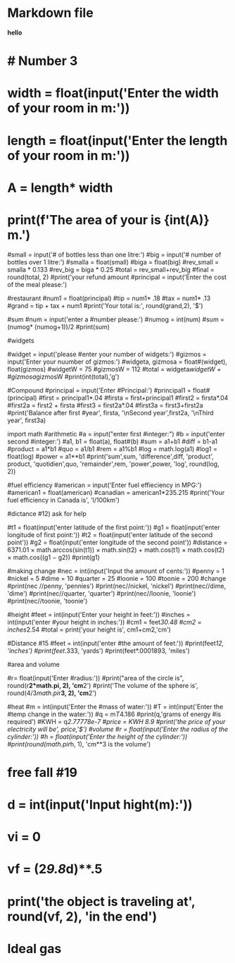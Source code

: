 # Markdown file
**hello**
# # Number 3
# width = float(input('Enter the width of your room in m:'))
# length = float(input('Enter the length of your room in m:'))
# A = length* width
# print(f'The area of your is {int(A)} m.')

#small = input('# of bottles less than one litre:')
#big = input('# number of bottles over 1 litre:')
#smalla = float(small)
#biga = float(big)
#rev_small = smalla * 0.133
#rev_big = biga * 0.25
#total = rev_small+rev_big
#final = round(total, 2)
#print('your refund amount 
#principal = input('Enter the cost of the meal please:')

#restaurant
#num1 = float(principal)
#tip = num1* .18
#tax = num1* .13
#grand = tip + tax + num1
#print('Your total is:', round(grand,2), '$')

#sum
#num = input('enter a #number please:')
#numog = int(num)
#sum =(numog* (numog+1))/2
#print(sum)

#widgets

#widget = input('please #enter your number of widgets:')
#gizmos = input('Enter your nuumber of gizmos:')
#widgeta, gizmosa = float#(widget), float(gizmos)
#widgetW = 75
#gizmosW = 112
#total = widgeta*widgetW + #gizmosa*gizmosW
#print(int(total),'g')

#Compound
#principal = input('Enter #Principal:')
#principal1 = float#(principal)
#first = principal1*.04
#firsta = first+principal1
#first2 = firsta*.04
#first2a = first2 + firsta
#first3 = first2a*.04
#first3a = first3+first2a
#print('Balance after first #year', firsta, '\nSecond year',first2a, '\nThird year', first3a)

import math
#arithmetic
#a = input("enter first #integer:")
#b = input('enter second #integer:')
#a1, b1 = float(a), float#(b)
#sum = a1+b1
#diff = b1-a1
#product = a1*b1
#quo = a1/b1
#rem = a1%b1
#log = math.log(a1)
#log1 = float(log)
#power = a1**b1
#print('sum',sum, 'difference',diff, 'product', product, 'quotidien',quo, 'remainder',rem, 'power',power, 'log', round(log, 2))

#fuel efficiency
#american = input('Enter fuel effieciency in MPG:')
#american1 = float(american)
#canadian = american1*235.215
#print('Your fuel efficiency in Canada is', 'l/100km')

#dictance #12) ask for help

#t1 = float(input('enter latitude of the first point:'))
#g1 = float(input('enter longitude of first point:'))
#t2 = float(input('enter latitude of the second point'))
#g2 = float(input('enter longitude of the second point'))
#distance = 6371.01 × math.arccos(sin(t1)) × math.sin(t2) + math.cos(t1) × math.cos(t2) × math.cos((g1 − g2))
#print(g1)

#making change
#nec = int(input('Input the amount of cents:'))
#penny = 1
#nickel = 5
#dime = 10
#quarter = 25
#loonie = 100
#toonie = 200
#change
#print(nec //penny, 'pennies')
#print(nec//nickel, 'nickel')
#print(nec//dime, 'dime')
#print(nec//quarter, 'quarter')
#print(nec//loonie, 'loonie')
#print(nec//toonie, 'toonie')

#height
#feet = int(input('Enter your height in feet:'))
#inches = int(input('enter #your height in inches:'))
#cm1 = feet*30.48
#cm2 = inches*2.54
#total = print('your height is', cm1+cm2,'cm')

#Distance #15
#feet = int(input('enter #the amount of feet:'))
#print(feet*12, 'inches')
#print(feet*.333, 'yards')
#print(feet*.0001893, 'miles')

#area and volume

#r= float(input('Enter #radius:'))
#print("area of the circle is", round(r**2*math.pi, 2), 'cm**2')
#print('The volume of the sphere is', round(4/3*math.pi*r**3, 2), 'cm**2')

#heat
#m = int(input('Enter the #mass of water:'))
#T = int(input('Enter the #temp change in the water:'))
#q = m*T*4.186
#print(q,'grams of energy #is required')
#KWH = q*2.77778e-7
#price = KWH *8.9
#print('the price of your electricity will be', price,'$')
#volume
#r = float(input('Enter the radius of the cylinder:'))
#h = float(input('Enter the height of the cylinder:'))
#print(round(math.pi*r*h, 1), 'cm**3 is the volume')

# free fall #19
# d = int(input('Input hight(m):')) 
# vi = 0
# vf = (2*9.8*d)**.5
# print('the object is traveling at', round(vf, 2), 'in the end')

# Ideal gas

